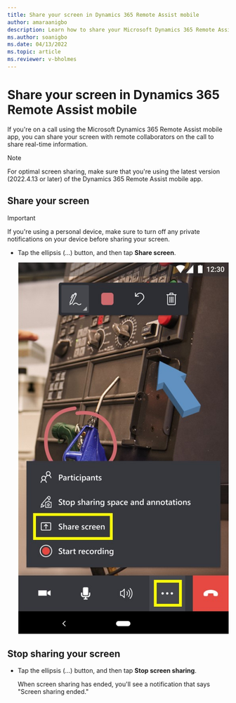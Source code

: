 ```yaml
---
title: Share your screen in Dynamics 365 Remote Assist mobile
author: amaraanigbo
description: Learn how to share your Microsoft Dynamics 365 Remote Assist mobile screen when you're on a call with remote collaborators. 
ms.author: soanigbo
ms.date: 04/13/2022
ms.topic: article
ms.reviewer: v-bholmes
---
```


# Share your screen in Dynamics 365 Remote Assist mobile

If you're on a call using the Microsoft Dynamics 365 Remote Assist mobile app, you can share your screen with remote collaborators on the call to share real-time information.

> [!NOTE]
> For optimal screen sharing, make sure that you're using the latest version (2022.4.13 or later) of the Dynamics 365 Remote Assist mobile app. 

## Share your screen

> [!IMPORTANT]
> If you're using a personal device, make sure to turn off any private notifications on your device before sharing your screen. 

- Tap the ellipsis (...) button, and then tap **Share screen**.

   ![Screenshot of mobile app showing ellipsis button and Share screen command.](./media/mobile-app-screen-sharing.jpg "Screenshot of mobile app showing ellipsis button and Share screen command")

## Stop sharing your screen

- Tap the ellipsis (...) button, and then tap **Stop screen sharing**. 

   When screen sharing has ended, you'll see a notification that says "Screen sharing ended."
